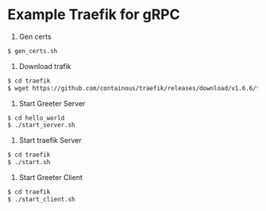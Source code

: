 # Example Traefik for gRPC

1. Gen certs

```bash
$ gen_certs.sh
```

1. Download trafik

```bash
$ cd traefik
$ wget https://github.com/containous/traefik/releases/download/v1.6.6/traefik_linux-amd64 -o traefik
```

1. Start Greeter Server

```bash
$ cd hello_world
$ ./start_server.sh
```

1. Start traefik Server

```bash
$ cd traefik
$ ./start.sh
```


1. Start Greeter Client

```bash
$ cd traefik
$ ./start_client.sh
```
